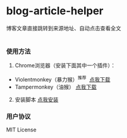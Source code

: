 # blog-article-helper
博客文章直接跳转到来源地址、自动点击查看全文
<br><br>

### 使用方法 ###

1. Chrome浏览器（安装下面其中一个插件）：
- Violentmonkey（暴力猴）<sup>推荐</sup>  [点我下载](https://chrome.google.com/webstore/detail/violentmonkey/jinjaccalgkegednnccohejagnlnfdag)
- Tampermonkey（油猴） [点我下载](https://chrome.google.com/webstore/detail/tampermonkey/dhdgffkkebhmkfjojejmpbldmpobfkfo)
2. 安装脚本 [点我安装](https://raw.githubusercontent.com/kt286/blog-article-helper/master/blog-article-helper.user.js)

### 用户协议
MIT License
